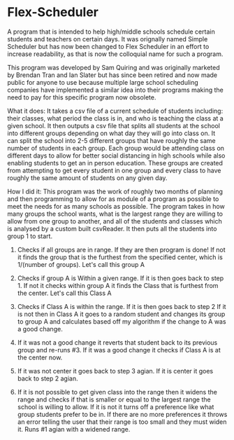 # Flex-Scheduler
 A program that is intended to help high/middle schools schedule certain students and teachers on certain days. It was orignally named Simple Scheduler but has now been changed to Flex Scheduler in an effort to increase readability, as that is now the colloquial name for such a program.
 
 This program was developed by Sam Quiring and was originally marketed by Brendan Tran and Ian Slater but has since been retired and now made public for anyone to use because multiple large school scheduling companies have implemented a similar idea into their programs making the need to pay for this specific program now obsolete. 
 
 What it does:
  It takes a csv file of a current schedule of students including: their classes, what period the class is in, and who is teaching the class at a given school. It then outputs a csv file that splits all students at the school into different groups depending on what day they will go into class on. It can split the school into 2-5 different groups that have roughly the same number of students in each group. Each group would be attending class on different days to allow for better social distancing in high schools while also enabling students to get an in person education. These groups are created from attempting to get every student in one group and every class to have roughly the same amount of students on any given day. 
 
 How I did it:
  This program was the work of roughly two months of planning and then programming to allow for as module of a program as possible to meet the needs for as many schools as possible. The program takes in how many groups the school wants, what is the largest range they are willing to allow from one group to another, and all of the students and classes which is analysed by a custom built csvReader. It then puts all the students into group 1 to start.
 
1. Checks if all groups are in range. 
 If they are then program is done!
 If not it finds the group that is the furthest from the specified center, which is 1/(number of groups). Let's call this group A

2. Checks if group A is Within a given range. 
 If it is then goes back to step 1.
 If not it checks within group A it finds the Class that is furthest from the center. Let's call this Class A

3. Checks if Class A is within the range.
 If it is then goes back to step 2
 If it is not then in Class A it goes to a random student and changes its group to group A and calculates based off my algorithm if the change to A was a good      change.

4. If it was not a good change it reverts that student back to its previous group and re-runs #3. If it was a good change it checks if Class A is at the center now.

5. If it was not center it goes back to step 3 agian. If it is center it goes back to step 2 agian.

6. If it is not possible to get given class into the range then it widens the range and checks if that is smaller or equal to the largest range the school is willing to allow. 
 If it is not it turns off a preference like what group students prefer to be in. 
   If there are no more preferences it throws an error telling the user that their range is too small and they must widen it. 
 Runs #1 agian with a widened range. 
   
   
   
